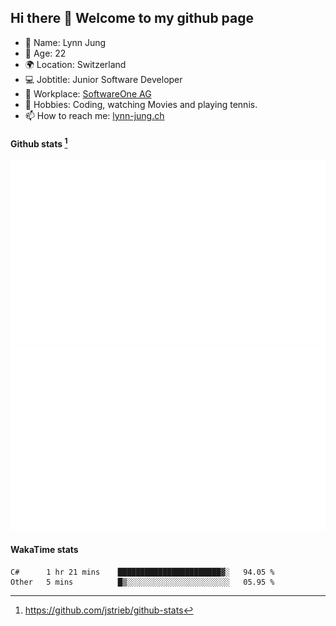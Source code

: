 ## Hi there 👋 Welcome to my github page

- 🧑 Name: Lynn Jung
- 🔞 Age: 22
- 🌍 Location: Switzerland
- 💻 Jobtitle: Junior Software Developer
- 🏢 Workplace: [SoftwareOne AG](https://www.softwareone.com/)
- 🎾 Hobbies: Coding, watching Movies and playing tennis.
- 📫 How to reach me: [lynn-jung.ch](https://lynn-jung.ch/)


#### Github stats [^1]
![](https://github.com/lynn-jung/github-stats/blob/master/generated/overview.svg)  ![](https://github.com/lynn-jung/github-stats/blob/master/generated/languages.svg)


#### WakaTime stats
<!--START_SECTION:waka-->
```text
C#      1 hr 21 mins    ███████████████████████▓░   94.05 % 
Other   5 mins          █▒░░░░░░░░░░░░░░░░░░░░░░░   05.95 % 
```
<!--END_SECTION:waka-->

[^1]: https://github.com/jstrieb/github-stats
